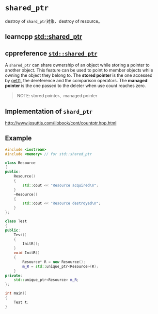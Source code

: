 # `shared_ptr`

destroy of `shard_ptr`对象、destroy of resource。

## learncpp [std::shared_ptr](https://www.learncpp.com/cpp-tutorial/15-6-stdshared_ptr/)



## cppreference [`std::shared_ptr`](https://en.cppreference.com/w/cpp/memory/shared_ptr) 

A `shared_ptr` can share ownership of an object while storing a pointer to another object. This feature can be used to point to member objects while owning the object they belong to. The **stored pointer** is the one accessed by [get()](https://en.cppreference.com/w/cpp/memory/shared_ptr/get), the dereference and the comparison operators. The **managed pointer** is the one passed to the deleter when use count reaches zero.

> NOTE: stored pointer、managed pointer



## Implementation of `shard_ptr`

http://www.josuttis.com/libbook/cont/countptr.hpp.html



## Example

```c++
#include <iostream>
#include <memory> // for std::shared_ptr

class Resource
{
public:
	Resource()
	{
		std::cout << "Resource acquired\n";
	}
	~Resource()
	{
		std::cout << "Resource destroyed\n";
	}
};

class Test
{
public:
	Test()
	{
		InitR();
	}
	void InitR()
	{
		Resource* R = new Resource();
		m_R = std::unique_ptr<Resource>(R);
	}
private:
	std::unique_ptr<Resource> m_R;
};

int main()
{
	Test t;
}
```

